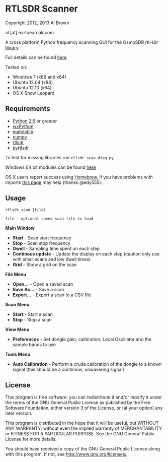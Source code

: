 # RTLSDR Scanner #

Copyright 2012, 2013 Al Brown

al [at] eartoearoak.com


A cross platform Python frequency scanning GUI for the OsmoSDR rtl-sdr [library](http://sdr.osmocom.org/trac/wiki/rtl-sdr).

Full details can be found [here](http://eartoearoak.com/software/rtlsdr-scanner)

Tested on:

- Windows 7 (x86 and x64)
- Ubuntu 12.04 (x86)
- Ubuntu 12.10 (x64)
- OS X Snow Leopard

## Requirements ##

- [Python 2.6](http://www.python.org) or greater
- [wxPython](http://www.wxpython.org/)
- [matplotlib](http://matplotlib.org/)
- [numpy](http://www.numpy.org/)
- [rtlsdr](http://sdr.osmocom.org/trac/wiki/rtl-sdr)
- [pyrtlsdr](https://github.com/roger-/pyrtlsdr)

To test for missing libraries run `rtlsdr_scan_diag.py`

Windows 64 bit modules can be found [here](http://www.lfd.uci.edu/~gohlke/pythonlibs/)

OS X users report success using [Homebrew](http://mxcl.github.com/homebrew/), if you have problems with imports [this page](http://stackoverflow.com/questions/5121574/wxpython-import-error) may help (thanks @edy555).

## Usage ##

`rtlsdr_scan [file]`

    file - optional saved scan file to load

**Main Window**

- **Start** - Scan start frequency
- **Stop** - Scan stop frequency
- **Dwell** - Sampling time spent on each step
- **Continous update** - Update the display on each step (caution only use with small scans and low dwell times)
- **Grid** - Show a grid on the scan

**File Menu**

- **Open...** - Open a saved scan
- **Save As...** - Save a scan
- **Export...** - Export a scan to a CSV file

**Scan Menu**

- **Start** - Start a scan
- **Stop** - Stop a scan

**View Menu**

- **Preferences** - Set dongle gain, calibration, Local Oscillator and the sample bands to use

**Tools Menu**

- **Auto Calibration** - Perform a crude calibration of the dongle to a known signal (this should be a continous, unwavering signal)

## License ##

This program is free software: you can redistribute it and/or modify
it under the terms of the GNU General Public License as published by
the Free Software Foundation, either version 3 of the License, or
(at your option) any later version.

This program is distributed in the hope that it will be useful,
but WITHOUT ANY WARRANTY; without even the implied warranty of
MERCHANTABILITY or FITNESS FOR A PARTICULAR PURPOSE.  See the
GNU General Public License for more details.

You should have received a copy of the GNU General Public License
along with this program.  If not, see <http://www.gnu.org/licenses/>.
